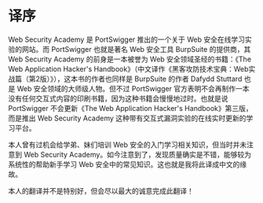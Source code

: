 # 译序

Web Security Academy 是 PortSwigger 推出的一个关于 Web 安全在线学习实验的网站。而 PortSwigger 也就是著名 Web 安全工具 BurpSuite 的提供商，其 Web Security Academy 的前身是一本被誉为 Web 安全领域圣经的书籍：《The Web Application Hacker's Handbook》（中文译作《黑客攻防技术宝典：Web实战篇（第2版）》），这本书的作者也同样是 BurpSuite 的作者 Dafydd Stuttard 也是 Web 安全领域的大师级人物。但不过 PortSwigger 官方表明不会再制作一本没有任何交互式内容的印刷书籍，因为这种书籍会慢慢地过时。也就是说 PortSwigger 不会更新《The Web Application Hacker's Handbook》第三版，而是推出 Web Security Academy 这种带有交互式漏洞实验的在线实时更新的学习平台。

本人曾有过机会给学弟、妹们培训 Web 安全的入门学习相关知识，但当时并未注意到 Web Security Academy。如今注意到了，发现质量确实是不错，能够较为系统性的帮助新手学习 Web 安全中的常见知识。这也就是我将此译成中文的缘故。

本人的翻译并不是特别好，但会尽以最大的诚意完成此翻译！

